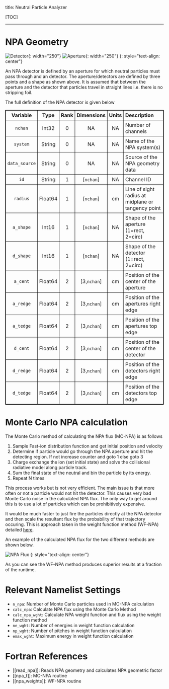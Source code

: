 title: Neutral Particle Analyzer

<style>
table {
width: 100%;
}
table,th,td {
border: 1px solid black;
border-collapse: collapse;
}
th, td {
padding: 5px;
}
th {
text-align: center;
}
</style>

[TOC]

---

# NPA Geometry
![Detector](|media|/npa_detector.png){: width="250"} ![Aperture](|media|/npa_aperture.png){: width="250"}
{: style="text-align: center"}

An NPA detector is defined by an aperture for which neutral particles must pass through and an detector.
The aperture/detectors are defined by three points and a shape as shown above.
It is assumed that between the aperture and the detector that particles travel in straight lines i.e. there is no stripping foil.

The full definition of the NPA detector is given below

|       Variable      |   Type  | Rank |  Dimensions  | Units |           Description           |
|:-------------------:|:-------:|:----:|:------------:|:-----:|:--------------------------------| 
| `nchan`             | Int32   | 0    | NA           | NA    | Number of channels              |
| `system`            | String  | 0    | NA           | NA    | Name of the NPA system(s)       |
| `data_source`       | String  | 0    | NA           | NA    | Source of the NPA geometry data |
| `id`                | String  | 1    | [`nchan`]    | NA    | Channel ID                      |
| `radius`            | Float64 | 1    | [`nchan`]    | cm    | Line of sight radius at midplane or tangency point |
| `a_shape`           | Int16   | 1    | [`nchan`]    | NA    | Shape of the aperture (1=rect, 2=circ) |
| `d_shape`           | Int16   | 1    | [`nchan`]    | NA    | Shape of the detector (1=rect, 2=circ) |
| `a_cent`            | Float64 | 2    | [3,`nchan`]  | cm    | Position of the center of the aperture |
| `a_redge`           | Float64 | 2    | [3,`nchan`]  | cm    | Position of the apertures right edge |
| `a_tedge`           | Float64 | 2    | [3,`nchan`]  | cm    | Position of the apertures top edge |
| `d_cent`            | Float64 | 2    | [3,`nchan`]  | cm    | Position of the center of the detector |
| `d_redge`           | Float64 | 2    | [3,`nchan`]  | cm    | Position of the detectors right edge |
| `d_tedge`           | Float64 | 2    | [3,`nchan`]  | cm    | Position of the detectors top edge |

# Monte Carlo NPA calculation 
The Monte Carlo method of calculating the NPA flux (MC-NPA) is as follows

1. Sample Fast-ion distribution function and get initial position and velocity
2. Determine if particle would go through the NPA aperture and hit the detecting region. If not increase counter and goto 1 else goto 3
3. Charge exchange the ion (set initial state) and solve the collisional radiative model along particle track.
4. Sum the final state of the neutral and bin the particle by its energy.
5. Repeat N times

This process works but is not very efficient. The main issue is that more often or not a particle would not hit the detector.
This causes very bad Monte Carlo noise in the calculated NPA flux.
The only way to get around this is to use a lot of particles which can be prohibitively expensive.

It would be much faster to just fire the particles directly at the NPA detector and then scale the resultant flux by the probability of that trajectory occuring.
This is approach taken in the weight function method (WF-NPA) detailed [here](./07_weights.html#npa).

An example of the calculated NPA flux for the two different methods are shown below.

![NPA Flux](|media|/npa.png)
{: style="text-align: center"}

As you can see the WF-NPA method produces superior results at a fraction of the runtime.

# Relevant Namelist Settings
* `n_npa`: Number of Monte Carlo particles used in MC-NPA calculation 
* `calc_npa`: Calculate NPA flux using the Monte Carlo Method
* `calc_npa_wght`: Calculate NPA weight function and flux using the weight function method
* `ne_wght`: Number of energies in weight function calculation
* `np_wght`: Number of pitches in weight function calculation
* `emax_wght`: Maximum energy in weight function calculation

# Fortran References
* [[read_npa]]: Reads NPA geometry and calculates NPA geometric factor
* [[npa_f]]: MC-NPA routine
* [[npa_weights]]: WF-NPA routine
